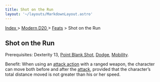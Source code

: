 ```yaml
---
title: Shot on the Run
layout: '~/layouts/MarkdownLayout.astro'
---
```


[ Index ](/) > [ Modern D20 ](/modern.d20.srd) > [Feats](/modern.d20.srd/feats) > Shot on the Run

## Shot on the Run

Prerequisites: Dexterity 13, [Point Blank Shot](/modern.d20.srd/feats/point.blank.shot),
[Dodge](/modern.d20.srd/feats/dodge),
[Mobility](/modern.d20.srd/feats/mobility).

Benefit: When using an [attack action](/modern.d20.srd/combat/attack.actions)
with a ranged weapon, the character can move both before and after the
[attack](/modern.d20.srd/combat/attack.roll), provided that the character’s
total distance moved is not greater than his or her speed.

